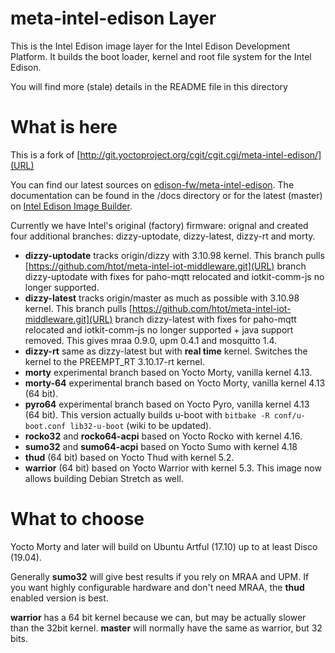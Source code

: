 # meta-intel-edison Layer

This is the Intel Edison image layer for the Intel Edison Development Platform. It builds the boot loader, kernel and root file system for the Intel Edison.

You will find more (stale) details in the README file in this directory

# What is here

This is a fork of [http://git.yoctoproject.org/cgit/cgit.cgi/meta-intel-edison/](URL)

You can find our latest sources on [edison-fw/meta-intel-edison](https://github.com/edison-fw/meta-intel-edison). The documentation can be found in the /docs directory or for the latest (master) on [Intel Edison Image Builder](https://edison-fw.github.io/meta-intel-edison/).

Currently we have Intel's original (factory) firmware: orignal and created four additional branches: dizzy-uptodate, dizzy-latest, dizzy-rt and morty.

  * **dizzy-uptodate** tracks origin/dizzy with 3.10.98 kernel. This branch pulls [https://github.com/htot/meta-intel-iot-middleware.git](URL) branch dizzy-uptodate with fixes for paho-mqtt relocated and iotkit-comm-js no longer supported. 
  * **dizzy-latest** tracks origin/master as much as possible with 3.10.98 kernel. This branch pulls [https://github.com/htot/meta-intel-iot-middleware.git](URL) branch dizzy-latest with fixes for paho-mqtt relocated and iotkit-comm-js no longer supported + java support removed. This gives mraa 0.9.0, upm 0.4.1 and mosquitto 1.4.
* **dizzy-rt** same as dizzy-latest but with **real time** kernel. Switches the kernel to the PREEMPT_RT 3.10.17-rt kernel.
* **morty** experimental branch based on Yocto Morty, vanilla kernel 4.13.
* **morty-64** experimental branch based on Yocto Morty, vanilla kernel 4.13 (64 bit).
* **pyro64** experimental branch based on Yocto Pyro, vanilla kernel 4.13 (64 bit). This version actually builds u-boot with `bitbake -R conf/u-boot.conf lib32-u-boot` (wiki to be updated).
* **rocko32** and **rocko64-acpi** based on Yocto Rocko with kernel 4.16. 
* **sumo32** and **sumo64-acpi** based on Yocto Sumo with kernel 4.18
* **thud** (64 bit) based on Yocto Thud with kernel 5.2.
* **warrior** (64 bit) based on Yocto Warrior with kernel 5.3. This image now allows building Debian Stretch as well.

# What to choose

Yocto Morty and later will build on Ubuntu Artful (17.10) up to at least Disco (19.04).

Generally **sumo32** will give best results if you rely on MRAA and UPM. If you want highly configurable hardware and don't need MRAA, the **thud** enabled version is best.

**warrior** has a 64 bit kernel because we can, but may be actually slower than the 32bit kernel. **master** will normally have the same as warrior, but 32 bits.